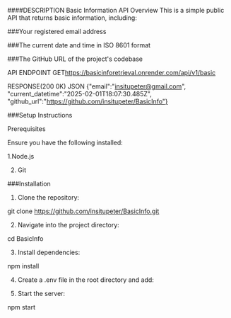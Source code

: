 ####DESCRIPTION
Basic Information API
Overview
This is a simple public API that returns basic information, including:

###Your registered email address

###The current date and time in ISO 8601 format

###The GitHub URL of the project's codebase


API ENDPOINT
GET<https://basicinforetrieval.onrender.com/api/v1/basic>

RESPONSE(200 0K)
JSON
{"email":"insitupeter@gmail.com",
"current_datetime":"2025-02-01T18:07:30.485Z",
"github_url":"https://github.com/insitupeter/BasicInfo"}


###Setup Instructions

Prerequisites

Ensure you have the following installed:

1.Node.js

2. Git

###Installation

1. Clone the repository:

git clone https://github.com/insitupeter/BasicInfo.git

2. Navigate into the project directory:

cd BasicInfo

3. Install dependencies:

npm install

4. Create a .env file in the root directory and add:

5. Start the server:

npm start



